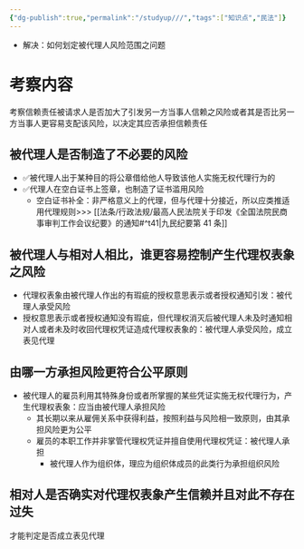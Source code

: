 ```yaml
---
{"dg-publish":true,"permalink":"/studyup///","tags":["知识点","民法"]}
---
```


- 解决：如何划定被代理人风险范围之问题
# 考察内容
考察信赖责任被请求人是否加大了引发另一方当事人信赖之风险或者其是否比另一方当事人更容易支配该风险，以决定其应否承担信赖责任
## 被代理人是否制造了不必要的风险
- ✅被代理人出于某种目的将公章借给他人导致该他人实施无权代理行为的
- ✅代理人在空白证书上签章，也制造了证书滥用风险
	- 空白证书补全：非严格意义上的代理，但与代理十分接近，所以应类推适用代理规则>>> [[法条/行政法规/最高人民法院关于印发《全国法院民商事审判工作会议纪要》的通知#^t41\|九民纪要第 41 条]]
## 被代理人与相对人相比，谁更容易控制产生代理权表象之风险
- 代理权表象由被代理人作出的有瑕疵的授权意思表示或者授权通知引发：被代理人承受风险
- 授权意思表示或者授权通知没有瑕疵，但代理权消灭后被代理人未及时通知相对人或者未及时收回代理权凭证造成代理权表象的：被代理人承受风险，成立表见代理
## 由哪一方承担风险更符合公平原则
- 被代理人的雇员利用其特殊身份或者所掌握的某些凭证实施无权代理行为，产生代理权表象：应当由被代理人承担风险
	- 其长期以来从雇佣关系中获得利益，按照利益与风险相一致原则，由其承担风险更为公平
	- 雇员的本职工作并非掌管代理权凭证并擅自使用代理权凭证：被代理人承担
		- 被代理人作为组织体，理应为组织体成员的此类行为承担组织风险
## 相对人是否确实对代理权表象产生信赖并且对此不存在过失
才能判定是否成立表见代理